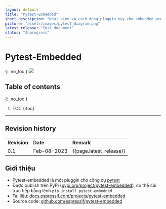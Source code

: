 ```yaml
---
layout: default
title: "Pytest-Embedded"
short_description: "Khái niệm và cách dùng pluggin này cho embedded project"
picture: "assets/images/pytest_diagram.png"
latest_release: "Init document"
status: "Inprogress"
---
```


# Pytest-Embedded
{: .no_toc }
![](../../../assets/images/pytest_diagram.png)
## Table of contents
{: .no_toc }

1. TOC
{:toc}

-----------------------------------
## Revision history

| Revision | Date          | Remark      |
|:---------|:------------- |:------------|
| 0.1      | Feb-08-2023   | {{page.latest_release}}|

## Giới thiệu

- Pytest-embedded là một pluggin cho công cụ <a target="_blank" href="pytest.html">pytest</a>
- Được publish trên PyPi (<a target="_blank" href="https://pypi.org/project/pytest-embedded/">pypi.org/project/pytest-embedded</a>), có thể cài trực tiếp bằng lệnh `pip install pytest-embedded`
- Tài liệu: <a target="_blank" href="https://docs.espressif.com/projects/pytest-embedded/en/latest/">docs.espressif.com/projects/pytest-embedded</a>
- Source code: <a target="_blank" href="https://github.com/espressif/pytest-embedded">github.com/espressif/pytest-embedded</a>

